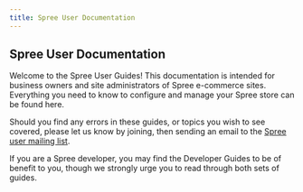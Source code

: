 ```yaml
---
title: Spree User Documentation
---
```


## Spree User Documentation

Welcome to the Spree User Guides! This documentation is intended for business owners and site administrators of Spree e-commerce sites. Everything you need to know to configure and manage your Spree store can be found here.

Should you find any errors in these guides, or topics you wish to see covered, please let us know by joining, then sending an email to the [Spree user mailing list](http://groups.google.com/group/spree-user).

If you are a Spree developer, you may find the Developer Guides to be of benefit to you, though we strongly urge you to read through both sets of guides.